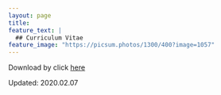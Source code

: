 ```yaml
---
layout: page
title:
feature_text: |
  ## Curriculum Vitae
feature_image: "https://picsum.photos/1300/400?image=1057"
---
```

Download by click <a href="https://www.unist.ac.kr/" target="_blank">here</a>

Updated: 2020.02.07
